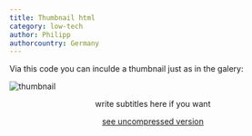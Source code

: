 ```yaml
---
title: Thumbnail html
category: low-tech
author: Philipp
authorcountry: Germany
---
```

Via this code you can inculde a thumbnail just as in the galery:

![thumbnail](/picturepreviews/IMG_3012.jpg)
<center>
  <p>write subtitles here if you want</p>
  <p><a href="/pictures/IMG_3012.jpg">see uncompressed version</a></p>
</center>
